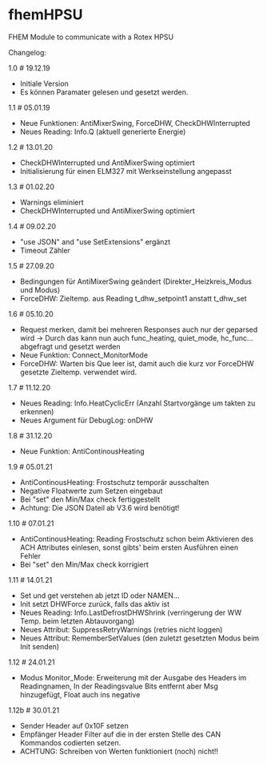 # fhemHPSU
FHEM Module to communicate with a Rotex HPSU

Changelog:

1.0 # 19.12.19
- Initiale Version
- Es können Paramater gelesen und gesetzt werden.

1.1 # 05.01.19
- Neue Funktionen: AntiMixerSwing, ForceDHW, CheckDHWInterrupted
- Neues Reading: Info.Q (aktuell generierte Energie)

1.2 # 13.01.20
- CheckDHWInterrupted und AntiMixerSwing optimiert
- Initialisierung für einen ELM327 mit Werkseinstellung angepasst

1.3 # 01.02.20
- Warnings eliminiert
- CheckDHWInterrupted und AntiMixerSwing optimiert

1.4 # 09.02.20
- "use JSON" and "use SetExtensions" ergänzt
- Timeout Zähler

1.5 # 27.09.20
- Bedingungen für AntiMixerSwing geändert (Direkter_Heizkreis_Modus und Modus)
- ForceDHW: Zieltemp. aus Reading t_dhw_setpoint1 anstatt t_dhw_set

1.6 # 05.10.20
- Request merken, damit bei mehreren Responses auch nur der geparsed wird 
    -> Durch das kann nun auch func_heating, quiet_mode, hc_func... abgefragt und gesetzt werden
- Neue Funktion: Connect_MonitorMode
- ForceDHW: Warten bis Que leer ist, damit auch die kurz vor ForceDHW gesetzte Zieltemp. verwendet wird.

1.7 # 11.12.20
- Neues Reading: Info.HeatCyclicErr (Anzahl Startvorgänge um takten zu erkennen)
- Neues Argument für DebugLog: onDHW

1.8 # 31.12.20
- Neue Funktion: AntiContinousHeating

1.9 # 05.01.21
- AntiContinousHeating: Frostschutz temporär ausschalten
- Negative Floatwerte zum Setzen eingebaut
- Bei "set" den Min/Max check fertiggestellt
- Achtung: Die JSON Dateil ab V3.6 wird benötigt!

1.10 # 07.01.21
- AntiContinousHeating: Reading Frostschutz schon beim Aktivieren des ACH Attributes einlesen, sonst gibts' beim ersten Ausführen einen Fehler
- Bei "set" den Min/Max check korrigiert

1.11 # 14.01.21
- Set und get verstehen ab jetzt ID oder NAMEN...
- Init setzt DHWForce zurück, falls das aktiv ist
- Neues Reading: Info.LastDefrostDHWShrink (verringerung der WW Temp. beim letzten Abtauvorgang)
- Neues Attribut: SuppressRetryWarnings (retries nicht loggen)
- Neues Attribut: RememberSetValues (den zuletzt gesetzten Modus beim Init senden)

1.12 # 24.01.21
- Modus Monitor_Mode: Erweiterung mit der Ausgabe des Headers im Readingnamen, In der Readingsvalue Bits entfernt aber Msg hinzugefügt, Float auch ins negative

1.12b # 30.01.21
- Sender Header auf 0x10F setzen
- Empfänger Header Filter auf die in der ersten Stelle des CAN Kommandos codierten setzen.
- ACHTUNG: Schreiben von Werten funktioniert (noch) nicht!!

